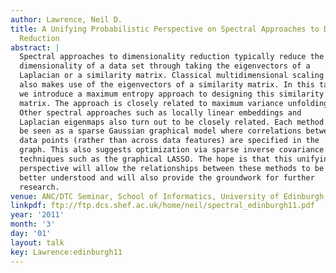```yaml
---
author: Lawrence, Neil D.
title: A Unifying Probabilistic Perspective on Spectral Approaches to Dimensionality
  Reduction
abstract: |
  Spectral approaches to dimensionality reduction typically reduce the
  dimensionality of a data set through taking the eigenvectors of a
  Laplacian or a similarity matrix. Classical multidimensional scaling
  also makes use of the eigenvectors of a similarity matrix. In this talk
  we introduce a maximum entropy approach to designing this similarity
  matrix. The approach is closely related to maximum variance unfolding.
  Other spectral approaches such as locally linear embeddings and
  Laplacian eigenmaps also turn out to be closely related. Each method can
  be seen as a sparse Gaussian graphical model where correlations between
  data points (rather than across data features) are specified in the
  graph. This also suggests optimization via sparse inverse covariance
  techniques such as the graphical LASSO. The hope is that this unifying
  perspective will allow the relationships between these methods to be
  better understood and will also provide the groundwork for further
  research.
venue: ANC/DTC Seminar, School of Informatics, University of Edinburgh, U.K.
linkpdf: ftp://ftp.dcs.shef.ac.uk/home/neil/spectral_edinburgh11.pdf
year: '2011'
month: '3'
day: '01'
layout: talk
key: Lawrence:edinburgh11
---
```


